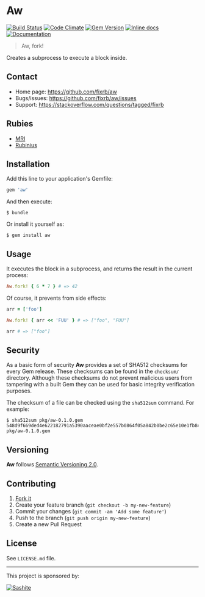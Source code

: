 # Aw

[![Build Status](https://travis-ci.org/fixrb/aw.svg?branch=master)][travis]
[![Code Climate](https://codeclimate.com/github/fixrb/aw/badges/gpa.svg)][codeclimate]
[![Gem Version](https://badge.fury.io/rb/aw.svg)][gem]
[![Inline docs](http://inch-ci.org/github/fixrb/aw.svg?branch=master)][inchpages]
[![Documentation](http://img.shields.io/:yard-docs-38c800.svg)][rubydoc]

> Aw, fork!

Creates a subprocess to execute a block inside.

## Contact

* Home page: https://github.com/fixrb/aw
* Bugs/issues: https://github.com/fixrb/aw/issues
* Support: https://stackoverflow.com/questions/tagged/fixrb

## Rubies

* [MRI](https://www.ruby-lang.org/)
* [Rubinius](https://rubinius.com/)

## Installation

Add this line to your application's Gemfile:

```ruby
gem 'aw'
```

And then execute:

    $ bundle

Or install it yourself as:

    $ gem install aw

## Usage

It executes the block in a subprocess, and returns the result in the current process:

```ruby
Aw.fork! { 6 * 7 } # => 42
```

Of course, it prevents from side effects:

```ruby
arr = ['foo']

Aw.fork! { arr << 'FUU' } # => ["foo", "FUU"]

arr # => ["foo"]
```

## Security

As a basic form of security __Aw__ provides a set of SHA512 checksums for
every Gem release.  These checksums can be found in the `checksum/` directory.
Although these checksums do not prevent malicious users from tampering with a
built Gem they can be used for basic integrity verification purposes.

The checksum of a file can be checked using the `sha512sum` command.  For
example:

    $ sha512sum pkg/aw-0.1.0.gem
    548d9f669ded4e622182791a5390aaceae0bf2e557b0864f05a842b0be2c65e10e1fb8499f49a3b9efd0e8eaeb691351b1c670d6316ce49965a99683b1071389  pkg/aw-0.1.0.gem

## Versioning

__Aw__ follows [Semantic Versioning 2.0](https://semver.org/).

## Contributing

1. [Fork it](https://github.com/fixrb/aw/fork)
2. Create your feature branch (`git checkout -b my-new-feature`)
3. Commit your changes (`git commit -am 'Add some feature'`)
4. Push to the branch (`git push origin my-new-feature`)
5. Create a new Pull Request

## License

See `LICENSE.md` file.

[gem]: https://rubygems.org/gems/aw
[travis]: https://travis-ci.org/fixrb/aw
[codeclimate]: https://codeclimate.com/github/fixrb/aw
[inchpages]: http://inch-ci.org/github/fixrb/aw
[rubydoc]: http://rubydoc.info/gems/aw/frames

***

This project is sponsored by:

[![Sashite](https://sashite.com/img/sashite.png)](https://sashite.com/)
